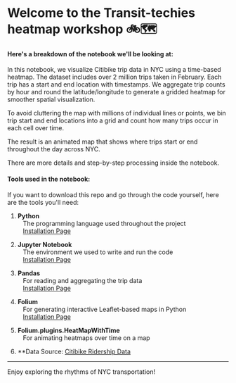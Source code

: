 # Welcome to the Transit-techies heatmap workshop 🚲🗺️

#### Here's a breakdown of the notebook we'll be looking at:

In this notebook, we visualize Citibike trip data in NYC using a time-based heatmap. The dataset includes over 2 million trips taken in February. Each trip has a start and end location with timestamps. We aggregate trip counts by hour and round the latitude/longitude to generate a gridded heatmap for smoother spatial visualization.

To avoid cluttering the map with millions of individual lines or points, we bin trip start and end locations into a grid and count how many trips occur in each cell over time.

The result is an animated map that shows where trips start or end throughout the day across NYC.

There are more details and step-by-step processing inside the notebook.

#### Tools used in the notebook:

If you want to download this repo and go through the code yourself, here are the tools you'll need:

1. **Python**  
   &nbsp;&nbsp; The programming language used throughout the project  
   &nbsp;&nbsp; [Installation Page](https://www.python.org/downloads/)

2. **Jupyter Notebook**  
   &nbsp;&nbsp; The environment we used to write and run the code  
   &nbsp;&nbsp; [Installation Page](https://jupyter.org/install)

3. **Pandas**  
   &nbsp;&nbsp; For reading and aggregating the trip data  
   &nbsp;&nbsp; [Installation Page](https://pandas.pydata.org/docs/getting_started/install.html)

4. **Folium**  
   &nbsp;&nbsp; For generating interactive Leaflet-based maps in Python  
   &nbsp;&nbsp; [Installation Page](https://python-visualization.github.io/folium/)

5. **Folium.plugins.HeatMapWithTime**  
   &nbsp;&nbsp; For animating heatmaps over time on a map

6. \*\*Data Source: [Citibike Ridership Data](https://s3.amazonaws.com/tripdata/index.html)

---

Enjoy exploring the rhythms of NYC transportation!
